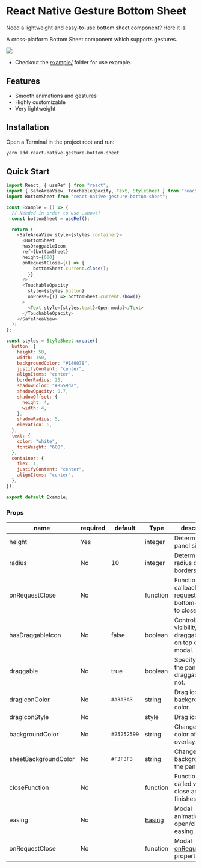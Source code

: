 # React Native Gesture Bottom Sheet

Need a lightweight and easy-to-use bottom sheet component? Here it is!

A cross-platform Bottom Sheet component which supports gestures.

![](bottom-sheet.gif)

- Checkout the [example/](https://github.com/kcotias/react-native-gesture-bottom-sheet/tree/master/examples) folder for use example.

## Features

- Smooth animations and gestures
- Highly customizable
- Very lightweight

## Installation

Open a Terminal in the project root and run:

```sh
yarn add react-native-gesture-bottom-sheet
```

## Quick Start

```js
import React, { useRef } from "react";
import { SafeAreaView, TouchableOpacity, Text, StyleSheet } from "react-native";
import BottomSheet from "react-native-gesture-bottom-sheet";

const Example = () => {
  // Needed in order to use .show()
  const bottomSheet = useRef();

  return (
    <SafeAreaView style={styles.container}>
      <BottomSheet 
      hasDraggableIcon
      ref={bottomSheet}
      height={600}
      onRequestClose={() => {
          bottomSheet.current.close();
        }}
      />
      <TouchableOpacity
        style={styles.button}
        onPress={() => bottomSheet.current.show()}
      >
        <Text style={styles.text}>Open modal</Text>
      </TouchableOpacity>
    </SafeAreaView>
  );
};

const styles = StyleSheet.create({
  button: {
    height: 50,
    width: 150,
    backgroundColor: "#140078",
    justifyContent: "center",
    alignItems: "center",
    borderRadius: 20,
    shadowColor: "#8559da",
    shadowOpacity: 0.7,
    shadowOffset: {
      height: 4,
      width: 4,
    },
    shadowRadius: 5,
    elevation: 6,
  },
  text: {
    color: "white",
    fontWeight: "600",
  },
  container: {
    flex: 1,
    justifyContent: "center",
    alignItems: "center",
  },
});

export default Example;
```

### Props
| name                      | required | default | Type    | description |
| ------------------------- | -------- | ----------| --------| ------------|
| height                    | Yes      |           | integer | Determines the panel size.|
| radius                    | No       | 10        | integer | Determines the radius of the top borders.|
| onRequestClose          | No       |      | function | Function to callback while requesting bottom-sheet to close|
| hasDraggableIcon          | No       | false     | boolean | Controls visibility of the draggable icon on top of the modal.|
| draggable                 | No       | true      | boolean | Specify whether the panel is draggable or not.|
| dragIconColor             | No       | `#A3A3A3` | string  | Drag icon background color.|
| dragIconStyle             | No       |           | style   | Drag icon style.|
| backgroundColor           | No       |`#25252599`| string  | Change the color of the overlay.|    
| sheetBackgroundColor      | No       |`#F3F3F3`  | string  | Change the background of the panel.|    
| closeFunction             | No       |           | function  | Function to be called when close animation finishes.|    
| easing                    | No       |           | [Easing](https://reactnative.dev/docs/easing)  | Modal animation open/close easing.|    
| onRequestClose            | No       |           | function  | Modal [onRequestClose](https://reactnative.dev/docs/modal#onrequestclose) property.|    
